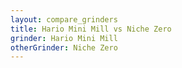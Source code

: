 ```yaml
---
layout: compare_grinders
title: Hario Mini Mill vs Niche Zero
grinder: Hario Mini Mill
otherGrinder: Niche Zero
---
```


